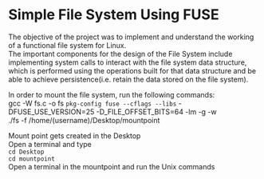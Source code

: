 # Simple File System Using FUSE
The objective of the project was to implement and understand the working of a
functional file system for Linux. <br>
The important components for the design of the File System include implementing
system calls to interact with the file system data structure, which is performed using the
operations built for that data structure and be able to achieve persistence(i.e. retain the
data stored on the file system).<br>

In order to mount the file system, run the following commands: <br>
gcc -W fs.c -o fs `pkg-config fuse --cflags --libs` -DFUSE_USE_VERSION=25 -D_FILE_OFFSET_BITS=64 -lm -g -w <br>
./fs -f /home/(username)/Desktop/mountpoint <br>

Mount point gets created in the Desktop <br>
Open a terminal and type <br>
`cd Desktop` <br>
`cd mountpoint` <br>
Open a terminal in the mountpoint and run the Unix commands <br>
